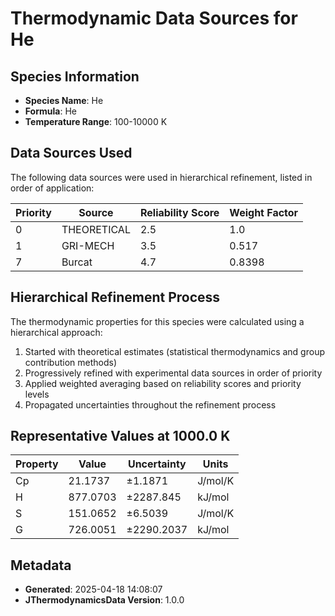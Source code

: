 # Thermodynamic Data Sources for He

## Species Information
- **Species Name**: He
- **Formula**: He
- **Temperature Range**: 100-10000 K

## Data Sources Used
The following data sources were used in hierarchical refinement, listed in order of application:

| Priority | Source | Reliability Score | Weight Factor |
|----------|--------|-------------------|---------------|
| 0 | THEORETICAL | 2.5 | 1.0 |
| 1 | GRI-MECH | 3.5 | 0.517 |
| 7 | Burcat | 4.7 | 0.8398 |

## Hierarchical Refinement Process
The thermodynamic properties for this species were calculated using a hierarchical approach:

1. Started with theoretical estimates (statistical thermodynamics and group contribution methods)
2. Progressively refined with experimental data sources in order of priority
3. Applied weighted averaging based on reliability scores and priority levels
4. Propagated uncertainties throughout the refinement process

## Representative Values at 1000.0 K
| Property | Value | Uncertainty | Units |
|----------|-------|-------------|-------|
| Cp | 21.1737 | ±1.1871 | J/mol/K |
| H | 877.0703 | ±2287.845 | kJ/mol |
| S | 151.0652 | ±6.5039 | J/mol/K |
| G | 726.0051 | ±2290.2037 | kJ/mol |

## Metadata
- **Generated**: 2025-04-18 14:08:07
- **JThermodynamicsData Version**: 1.0.0
